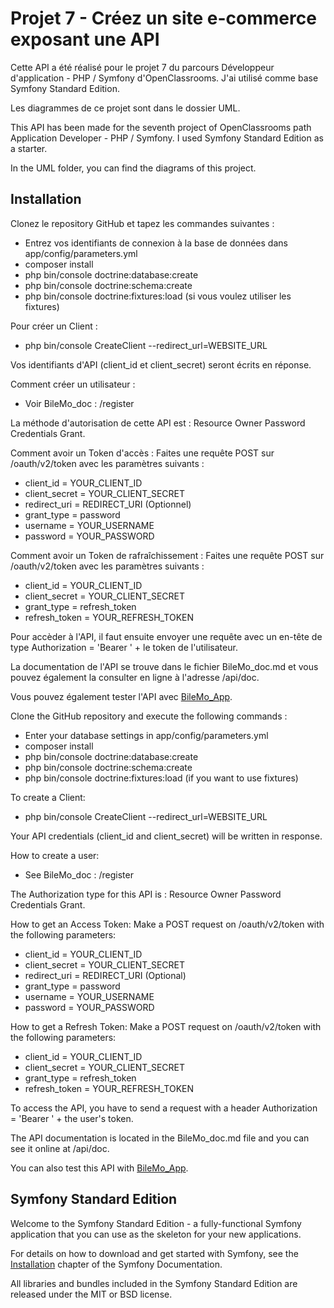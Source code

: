 # Projet 7 - Créez un site e-commerce exposant une API

Cette API a été réalisé pour le projet 7 du parcours Développeur d'application - PHP / Symfony d'OpenClassrooms.
J'ai utilisé comme base Symfony Standard Edition.

Les diagrammes de ce projet sont dans le dossier UML.

This API has been made for the seventh project of OpenClassrooms path Application Developer - PHP / Symfony.
I used Symfony Standard Edition as a starter.

In the UML folder, you can find the diagrams of this project.

## Installation

Clonez le repository GitHub et tapez les commandes suivantes :
- Entrez vos identifiants de connexion à la base de données dans app/config/parameters.yml
- composer install
- php bin/console doctrine:database:create
- php bin/console doctrine:schema:create
- php bin/console doctrine:fixtures:load (si vous voulez utiliser les fixtures)

Pour créer un Client :
- php bin/console CreateClient --redirect_url=WEBSITE_URL

Vos identifiants d'API (client_id et client_secret) seront écrits en réponse.

Comment créer un utilisateur :
- Voir BileMo_doc : /register

La méthode d'autorisation de cette API est : Resource Owner Password Credentials Grant.

Comment avoir un Token d'accès :
Faites une requête POST sur /oauth/v2/token avec les paramètres suivants :
- client_id = YOUR_CLIENT_ID
- client_secret = YOUR_CLIENT_SECRET
- redirect_uri = REDIRECT_URI (Optionnel)
- grant_type = password
- username = YOUR_USERNAME
- password = YOUR_PASSWORD

Comment avoir un Token de rafraîchissement :
Faites une requête POST sur /oauth/v2/token avec les paramètres suivants :
- client_id = YOUR_CLIENT_ID
- client_secret = YOUR_CLIENT_SECRET
- grant_type = refresh_token
- refresh_token = YOUR_REFRESH_TOKEN

Pour accèder à l'API, il faut ensuite envoyer une requête avec un en-tête de type Authorization = 'Bearer ' + le token de l'utilisateur.

La documentation de l'API se trouve dans le fichier BileMo_doc.md et vous pouvez également la consulter en ligne à l'adresse /api/doc.

Vous pouvez également tester l'API avec [BileMo_App](https://github.com/Maxxxiimus92/p7_bilemo_app).

Clone the GitHub repository and execute the following commands :
- Enter your database settings in app/config/parameters.yml
- composer install
- php bin/console doctrine:database:create
- php bin/console doctrine:schema:create
- php bin/console doctrine:fixtures:load (if you want to use fixtures)

To create a Client:
- php bin/console CreateClient --redirect_url=WEBSITE_URL

Your API credentials (client_id and client_secret) will be written in response.

How to create a user:
- See BileMo_doc : /register

The Authorization type for this API is : Resource Owner Password Credentials Grant.

How to get an Access Token:
Make a POST request on /oauth/v2/token with the following parameters:
- client_id = YOUR_CLIENT_ID
- client_secret = YOUR_CLIENT_SECRET
- redirect_uri = REDIRECT_URI (Optional)
- grant_type = password
- username = YOUR_USERNAME
- password = YOUR_PASSWORD

How to get a Refresh Token:
Make a POST request on /oauth/v2/token with the following parameters:
- client_id = YOUR_CLIENT_ID
- client_secret = YOUR_CLIENT_SECRET
- grant_type = refresh_token
- refresh_token = YOUR_REFRESH_TOKEN

To access the API, you have to send a request with a header Authorization = 'Bearer ' + the user's token.

The API documentation is located in the BileMo_doc.md file and you can see it online at /api/doc.

You can also test this API with [BileMo_App](https://github.com/Maxxxiimus92/p7_bilemo_app).

## Symfony Standard Edition

Welcome to the Symfony Standard Edition - a fully-functional Symfony
application that you can use as the skeleton for your new applications.

For details on how to download and get started with Symfony, see the
[Installation](https://symfony.com/doc/3.3/setup.html) chapter of the Symfony Documentation.

All libraries and bundles included in the Symfony Standard Edition are
released under the MIT or BSD license.
